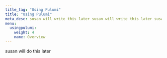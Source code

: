 ```yaml
---
title_tag: "Using Pulumi"
title: "Using Pulumi"
meta_desc: susan will write this later susan will write this later susan will write this later
menu:
  usingpulumi:
    weight: 4
    name: Overview
---
```


susan will do this later
